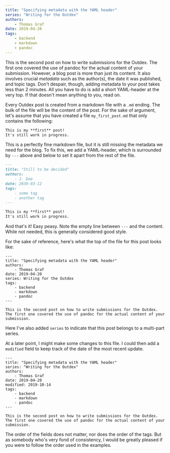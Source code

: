 ```yaml
---
title: "Specifying metadata with the YAML header"
series: "Writing for the Outdex"
authors:
    - Thomas Graf
date: 2019-04-20
tags:
    - backend
    - markdown
    - pandoc
---
```


This is the second post on how to write submissions for the Outdex.
The first one covered the use of pandoc for the actual content of your submission.
However, a blog post is more than just its content.
It also involves crucial *metadata* such as the author(s), the date it was published, and topic tags.
Don't despair, though, adding metadata to your post takes less than 2 minutes.
All you have to do is add a short YAML-header at the very top.
If that doesn't mean anything to you, read on.

Every Outdex post is created from a markdown file with a `.md` ending.
The bulk of the file will be the content of the post.
For the sake of argument, let's assume that you have created a file `my_first_post.md` that only contains the following:

```md
This is my **first** post!
It's still work in progress.
```

This is a perfectly fine markdown file, but it is still missing the metadata we need for the blog.
To fix this, we add a YAML-header, which is surrounded by `---` above and below to set it apart from the rest of the file.

```md
---
title: "Still to be decided"
authors:
    - J. Doe
date: 2039-03-12
tags:
    - some tag
    - another tag
---

This is my **first** post!
It's still work in progress.
```

And that's it!
Easy peasy.
Note the empty line between `---` and the content.
While not needed, this is generally considered good style.

For the sake of reference, here's what the top of the file for this post looks like:

```
---
title: "Specifying metadata with the YAML header"
authors:
    - Thomas Graf
date: 2019-04-20
series: Writing for the Outdex
tags:
    - backend
    - markdown
    - pandoc
---

This is the second post on how to write submissions for the Outdex.
The first one covered the use of pandoc for the actual content of your submission.
```

Here I've also added `series` to indicate that this post belongs to a multi-part series.

At a later point, I might make some changes to this file.
I could then add a `modified` field to keep track of the date of the most recent update.

```
---
title: "Specifying metadata with the YAML header"
series: "Writing for the Outdex"
authors:
    - Thomas Graf
date: 2019-04-20
modified: 2019-10-14
tags:
    - backend
    - markdown
    - pandoc
---

This is the second post on how to write submissions for the Outdex.
The first one covered the use of pandoc for the actual content of your submission.
```

The order of the fields does not matter, nor does the order of the tags.
But as somebody who's very fond of consistency, I would be greatly pleased if you were to follow the order used in the examples.

